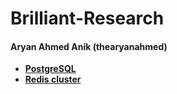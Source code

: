 # Brilliant-Research

#### Aryan Ahmed Anik (thearyanahmed)
- [**PostgreSQL**](https://github.com/thearyanahmed/learning-postgresSQL)
- [**Redis cluster**](https://github.com/thearyanahmed/redis-cluster)
